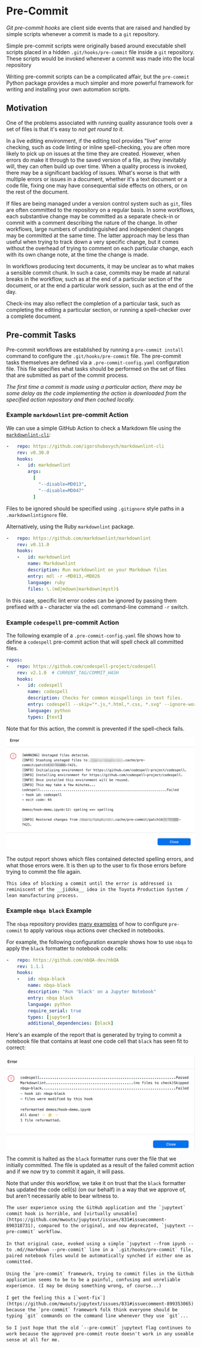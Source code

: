 # Pre-Commit

*Git pre-commit hooks* are client side events that are raised and handled by simple scripts whenever a commit is made to a `git` repository.

Simple pre-commit scripts were originally based around executable shell scripts placed in a hidden `.git/hooks/pre-commit` file inside a `git` repository. These scripts would be invoked whenever a commit was made into the local repository

Writing pre-commit scripts can be a complicated affair, but the `pre-commit` Python package provides a much simpler and more powerful framework for writing and installing your own automation scripts.

## Motivation

One of the problems associated with running quality assurance tools over a set of files is that it's easy to *not get round to it*.

In a live editing environment, if the editing tool provides "live" error checking, such as code linting or inline spell-checking, you are often more likely to pick up on issues at the time they are created. However, when errors do make it through to the saved version of a file, as they inevitably will, they can often build up over time. When a quality process is invoked, there may be a significant backlog of issues. What's worse is that with multiple errors or issues in a document, whether it's a text document or a code file, fixing one may have consequential side effects on others, or on the rest of the document.

If files are being managed under a version control system such as `git`, files are often committed to the repository on a regular basis. In some workflows, each substantive change may be committed as a separate check-in or commit with a comment describing the nature of the change. In other workflows, large numbers of undistinguished and independent changes may be committed at the same time. The latter approach may be less than useful when trying to track down a very specific change, but it comes without the overhead of trying to comment on each particular change, each with its own change note, at the time the change is made.

In workflows producing text documents, it may be unclear as to what makes a sensible commit chunk. In such a case, commits may be made at natural breaks in the workflow, such as at the end of a particular section of the document, or at the end a particular work session, such as at the end of the day.

Check-ins may also reflect the completion of a particular task, such as completing the editing a particular section, or running a spell-checker over a complete document.

## Pre-commit Tasks

Pre-commit workflows are established by running a `pre-commit install` command to configure the `.git/hooks/pre-commit` file. The pre-commit tasks themselves are defined via a `.pre-commit-config.yaml` configuration file. This file specifies what tasks should be performed on the set of files that are submitted as part of the commit process.

*The first time a commit is made using a particular action, there may be some delay as the code implementing the action is downloaded from the specified action repository and then cached locally.*

### Example `markdownlint` pre-commit Action

We can use a simple GitHub Action to check a Markdown file using the [`markdownlint-cli`](https://github.com/igorshubovych/markdownlint-cli):

```yaml
-   repo: https://github.com/igorshubovych/markdownlint-cli
    rev: v0.30.0
    hooks:
    -   id: markdownlint
        args:
          [
            "--disable=MD013",
            "--disable=MD047"
          ]
```

Files to be ignored should be specified using `.gitignore` style paths in a `.markdownlintignore` file.

Alternatively, using the Ruby `markdownlint` package.

```yaml
-   repo: https://github.com/markdownlint/markdownlint
    rev: v0.11.0
    hooks:
    -   id: markdownlint
        name: Markdownlint
        description: Run markdownlint on your Markdown files
        entry: mdl -r ~MD013,~MD026
        language: ruby
        files: \.(md|mdown|markdown|myst)$
```

In this case, specific lint error codes can be ignored by passing them prefixed with a `~` character via the `mdl` command-line command `-r` switch.

### Example `codespell` pre-commit Action

The following example of a `.pre-commit-config.yaml` file shows how to define a `codespell` pre-commit action that will spell check all committed files.

```yaml
repos:
-   repo: https://github.com/codespell-project/codespell
    rev: v2.1.0  # CURRENT_TAG/COMMIT_HASH
    hooks:
    -   id: codespell
        name: codespell
        description: Checks for common misspellings in text files.
        entry: codespell --skip="*.js,*.html,*.css, *.svg" --ignore-words=.codespell-ignore.txt
        language: python
        types: [text]
```

Note that for this action, the commit is prevented if the spell-check fails.

![Example pre-commit action report showing typo detected by codespell.](images/codespelling-action.png)

 The output report shows which files contained detected spelling errors, and what those errors were. It is then up to the user to fix those errors before trying to commit the file again.

 ```{note}
 This idea of blocking a commit until the error is addressed is reminiscent of the __jidoka__ idea in the Toyota Production System / lean manufacturing process.
 ```

### Example `nbqa black` Example

The `nbqa` repository provides [many examples](https://github.com/nbQA-dev/nbQA/blob/master/.pre-commit-hooks.yaml) of how to configure `pre-commit` to apply various `nbqa` actions over checked in notebooks.

For example, the following configuration example shows how to use `nbqa` to apply the `black` formatter to notebook code cells:

```yaml
-   repo: https://github.com/nbQA-dev/nbQA
    rev: 1.1.1
    hooks:
    -   id: nbqa-black
        name: nbqa-black
        description: "Run 'black' on a Jupyter Notebook"
        entry: nbqa black
        language: python
        require_serial: true
        types: [jupyter]
        additional_dependencies: [black]
```

Here's an example of the report that is generated by trying to commit a notebook file that contains at least one code cell that `black` has seen fit to correct:

![Example of pre-commit action passing on codespell and Markdownlint actions and failing on an `nbqa-black` action.](images/nbqa-black-precommit.png)

The commit is halted as the `black` formatter runs over the file that we initially committed. The file is updated as a result of the failed commit action and if we now try to commit it again, it will pass.

Note that under this workflow, we take it on trust that the `black` formatter has updated the code cell(s) (on our behalf) in a way that we approve of, but aren't necessarily able to bear witness to.

```{danger}
The user experience using the GitHub application and the `jupytext` commit hook is horrible, and [virtually unusable](https://github.com/mwouts/jupytext/issues/831#issuecomment-890318731), compared to the original, and now deprecated, `jupytext --pre-commit` workflow.

In that original case, evoked using a simple `jupytext --from ipynb --to .md//markdown --pre-commit` line in a `.git/hooks/pre-commit` file, paired notebook files would be automatically synched if either one as committed.

Using the `pre-commit` framework, trying to commit files in the Github application seems to be to be a painful, confusing and unreliable experience. (I may be doing something wrong, of course...)

I get the feeling this a [`wont-fix`](https://github.com/mwouts/jupytext/issues/831#issuecomment-899353065) because the `pre-commit` framework folk think everyone should be typing `git` commands on the command line whenever they use `git`...

So I just hope that the old `--pre-commit` jupytext flag continues to work because the approved pre-commit route doesn't work in any useable sense at all for me.
```
